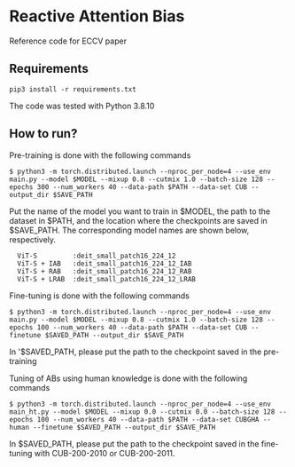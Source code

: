 # Reactive Attention Bias
Reference code for ECCV paper

## Requirements
```
pip3 install -r requirements.txt
```
The code was tested with Python 3.8.10

## How to run?
Pre-training is done with the following commands
```
$ python3 -m torch.distributed.launch --nproc_per_node=4 --use_env main.py --model $MODEL --mixup 0.8 --cutmix 1.0 --batch-size 128 --epochs 300 --num_workers 40 --data-path $PATH --data-set CUB --output_dir $SAVE_PATH
```
Put the name of the model you want to train in $MODEL, the path to the dataset in $PATH, and the location where the checkpoints are saved in $SAVE_PATH.
The corresponding model names are shown below, respectively.
```
  ViT-S         :deit_small_patch16_224_12
  ViT-S + IAB   :deit_small_patch16_224_12_IAB
  ViT-S + RAB   :deit_small_patch16_224_12_RAB
  ViT-S + LRAB  :deit_small_patch16_224_12_LRAB
```

Fine-tuning is done with the following commands
```
$ python3 -m torch.distributed.launch --nproc_per_node=4 --use_env main.py --model $MODEL --mixup 0.8 --cutmix 1.0 --batch-size 128 --epochs 100 --num_workers 40 --data-path $PATH --data-set CUB --finetune $SAVED_PATH --output_dir $SAVE_PATH
```
In '$SAVED_PATH, please put the path to the checkpoint saved in the pre-training


Tuning of ABs using human knowledge is done with the following commands
```
$ python3 -m torch.distributed.launch --nproc_per_node=4 --use_env main_ht.py --model $MODEL --mixup 0.0 --cutmix 0.0 --batch-size 128 --epochs 100 --num_workers 40 --data-path $PATH --data-set CUBGHA --human --finetune $SAVED_PATH --output_dir $SAVE_PATH
```
In $SAVED_PATH, please put the path to the checkpoint saved in the fine-tuning with CUB-200-2010 or CUB-200-2011.

